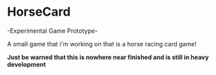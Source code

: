 # HorseCard
-Experimental Game Prototype-

A small game that i'm working on that is a horse racing card game!

**Just be warned that this is nowhere near finished and is still in heavy development**
